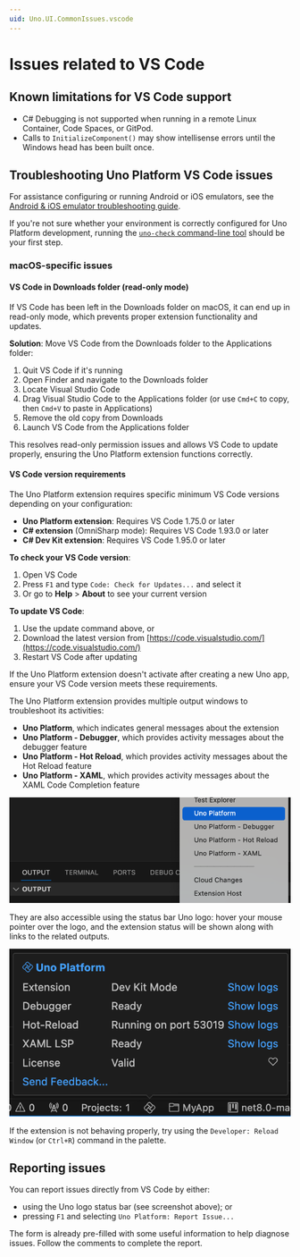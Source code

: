 ```yaml
---
uid: Uno.UI.CommonIssues.vscode
---
```


# Issues related to VS Code

## Known limitations for VS Code support

- C# Debugging is not supported when running in a remote Linux Container, Code Spaces, or GitPod.
- Calls to `InitializeComponent()` may show intellisense errors until the Windows head has been built once.

## Troubleshooting Uno Platform VS Code issues

For assistance configuring or running Android or iOS emulators, see the [Android & iOS emulator troubleshooting guide](xref:Uno.UI.CommonIssues.MobileDebugging).

If you're not sure whether your environment is correctly configured for Uno Platform development, running the [`uno-check` command-line tool](external/uno.check/doc/using-uno-check.md) should be your first step.

### macOS-specific issues

#### VS Code in Downloads folder (read-only mode)

If VS Code has been left in the Downloads folder on macOS, it can end up in read-only mode, which prevents proper extension functionality and updates.

**Solution**: Move VS Code from the Downloads folder to the Applications folder:

1. Quit VS Code if it's running
1. Open Finder and navigate to the Downloads folder
1. Locate Visual Studio Code
1. Drag Visual Studio Code to the Applications folder (or use `Cmd+C` to copy, then `Cmd+V` to paste in Applications)
1. Remove the old copy from Downloads
1. Launch VS Code from the Applications folder

This resolves read-only permission issues and allows VS Code to update properly, ensuring the Uno Platform extension functions correctly.

#### VS Code version requirements

The Uno Platform extension requires specific minimum VS Code versions depending on your configuration:

- **Uno Platform extension**: Requires VS Code 1.75.0 or later
- **C# extension** (OmniSharp mode): Requires VS Code 1.93.0 or later  
- **C# Dev Kit extension**: Requires VS Code 1.95.0 or later

**To check your VS Code version**:
1. Open VS Code
1. Press `F1` and type `Code: Check for Updates...` and select it
1. Or go to **Help** > **About** to see your current version

**To update VS Code**:
1. Use the update command above, or
1. Download the latest version from [https://code.visualstudio.com/](https://code.visualstudio.com/)
1. Restart VS Code after updating

If the Uno Platform extension doesn't activate after creating a new Uno app, ensure your VS Code version meets these requirements.

The Uno Platform extension provides multiple output windows to troubleshoot its activities:

- **Uno Platform**, which indicates general messages about the extension
- **Uno Platform - Debugger**, which provides activity messages about the debugger feature
- **Uno Platform - Hot Reload**, which provides activity messages about the Hot Reload feature
- **Uno Platform - XAML**, which provides activity messages about the XAML Code Completion feature

![Extension Outputs](Assets/quick-start/vs-code-extension-outputs.png)

They are also accessible using the status bar Uno logo: hover your mouse pointer over the logo, and the extension status will be shown along with links to the related outputs.

![Extension Status](Assets/quick-start/vs-code-extension-status.png)

If the extension is not behaving properly, try using the `Developer: Reload Window` (or `Ctrl+R`) command in the palette.

## Reporting issues

You can report issues directly from VS Code by either:

- using the Uno logo status bar (see screenshot above); or
- pressing `F1` and selecting `Uno Platform: Report Issue...`

The form is already pre-filled with some useful information to help diagnose issues.
Follow the comments to complete the report.
